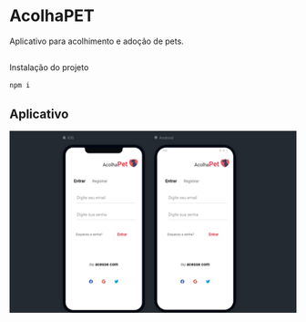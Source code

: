 # AcolhaPET

Aplicativo para acolhimento e adoção de pets.

## 

Instalação do projeto

```bash
npm i
```

## Aplicativo

![alt showcase](showcase.PNG)
